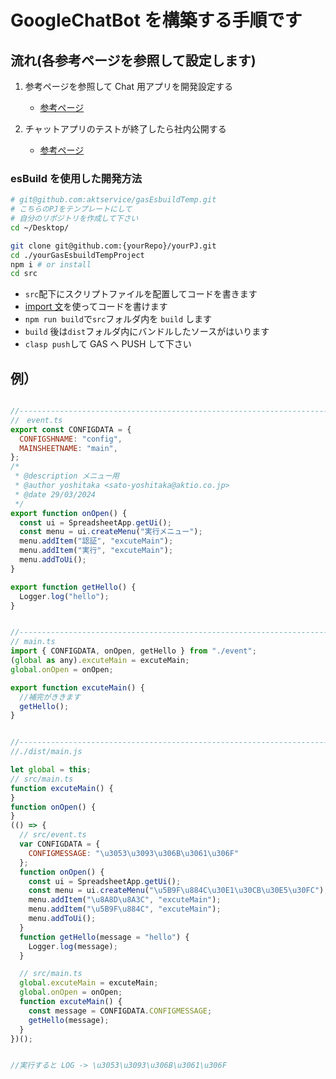 # GoogleChatBot を構築する手順です

## 流れ(各参考ページを参照して設定します)

1. 参考ページを参照して Chat 用アプリを開発設定する

   - [参考ページ](https://developers.google.com/workspace/chat/quickstart/apps-script-app?hl=ja "GoogleChatアプリを作成する")

1. チャットアプリのテストが終了したら社内公開する
   - [参考ページ](https://developers.google.com/workspace/chat/apps-publish?hl=ja "GoogleWorkspace　MarketPlace")

### esBuild を使用した開発方法

```bash
# git@github.com:aktservice/gasEsbuildTemp.git
# こちらのPJをテンプレートにして
# 自分のリポジトリを作成して下さい
cd ~/Desktop/

git clone git@github.com:{yourRepo}/yourPJ.git
cd ./yourGasEsbuildTempProject
npm i # or install
cd src

```

- `src`配下にスクリプトファイルを配置してコードを書きます
- [import 文](https://developer.mozilla.org/ja/docs/Web/JavaScript/Reference/Statements/import "MDN")を使ってコードを書けます
- `npm run build`で`src`フォルダ内を `build` します
- `build` 後は`dist`フォルダ内にバンドルしたソースがはいります
- `clasp push`して GAS へ PUSH して下さい

## 例）

```js

//----------------------------------------------------------------------
//　event.ts
export const CONFIGDATA = {
  CONFIGSHNAME: "config",
  MAINSHEETNAME: "main",
};
/*
 * @description メニュー用
 * @author yoshitaka <sato-yoshitaka@aktio.co.jp>
 * @date 29/03/2024
 */
export function onOpen() {
  const ui = SpreadsheetApp.getUi();
  const menu = ui.createMenu("実行メニュー");
  menu.addItem("認証", "excuteMain");
  menu.addItem("実行", "excuteMain");
  menu.addToUi();
}

export function getHello() {
  Logger.log("hello");
}


//----------------------------------------------------------------------
// main.ts
import { CONFIGDATA, onOpen, getHello } from "./event";
(global as any).excuteMain = excuteMain;
global.onOpen = onOpen;

export function excuteMain() {
  //補完がききます
  getHello();
}


//----------------------------------------------------------------------
//./dist/main.js

let global = this;
// src/main.ts
function excuteMain() {
}
function onOpen() {
}
(() => {
  // src/event.ts
  var CONFIGDATA = {
    CONFIGMESSAGE: "\u3053\u3093\u306B\u3061\u306F"
  };
  function onOpen() {
    const ui = SpreadsheetApp.getUi();
    const menu = ui.createMenu("\u5B9F\u884C\u30E1\u30CB\u30E5\u30FC");
    menu.addItem("\u8A8D\u8A3C", "excuteMain");
    menu.addItem("\u5B9F\u884C", "excuteMain");
    menu.addToUi();
  }
  function getHello(message = "hello") {
    Logger.log(message);
  }

  // src/main.ts
  global.excuteMain = excuteMain;
  global.onOpen = onOpen;
  function excuteMain() {
    const message = CONFIGDATA.CONFIGMESSAGE;
    getHello(message);
  }
})();


//実行すると LOG -> \u3053\u3093\u306B\u3061\u306F
```
